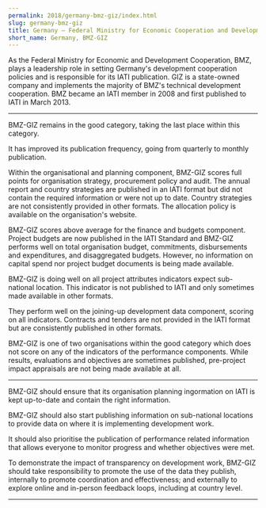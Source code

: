 ```yaml
---
permalink: 2018/germany-bmz-giz/index.html
slug: germany-bmz-giz
title: Germany – Federal Ministry for Economic Cooperation and Development - GIZ (BMZ-GIZ)
short_name: Germany, BMZ-GIZ
---
```


As the Federal Ministry for Economic and Development Cooperation, BMZ, plays a leadership role in setting Germany's development cooperation policies and is responsible for its IATI publication. GIZ is a state-owned company and implements the majority of BMZ's technical development cooperation. BMZ became an IATI member in 2008 and first published to IATI in March 2013. 

---

BMZ-GIZ remains in the good category, taking the last place within this category. 

It has improved its publication frequency, going from quarterly to monthly publication. 

Within the organisational and planning component, BMZ-GIZ scores full points for organisation strategy, procurement policy and audit. The annual report and country strategies are published in an IATI format but did not contain the required information or were not up to date. Country strategies are not consistently provided in other formats. The allocation policy is available on the organisation's website. 

BMZ-GIZ scores above average for the finance and budgets component. Project budgets are now published in the IATI Standard and BMZ-GIZ performs well on total organisation budget, commitments, disbursements and expenditures, and disaggregated budgets. However, no information on capital spend nor project budget documents is being made available. 

BMZ-GIZ is doing well on all project attributes indicators expect sub-national location. This indicator is not published to IATI and only sometimes made available in other formats. 

They perform well on the joining-up development data component, scoring on all indicators. Contracts and tenders are not provided in the IATI format but are consistently published in other formats. 

BMZ-GIZ is one of two organisations within the good category which does not score on any of the indicators of the performance components. While results, evaluations and objectives are sometimes published, pre-project impact appraisals are not being made available at all. 


---

BMZ-GIZ should ensure that its organisation planning ingormation on IATI is kept up-to-date and contain the right information. 

BMZ-GIZ should also start publishing information on sub-national locations to provide data on where it is implementing development work. 

It should also prioritise the publication of performance related information that allows everyone to monitor progress and whether objectives were met. 

To demonstrate the impact of transparency on development work, BMZ-GIZ should take responsibility to promote the use of the data they publish, internally to promote coordination and effectiveness; and externally to explore online and in-person feedback loops, including at country level.

---
